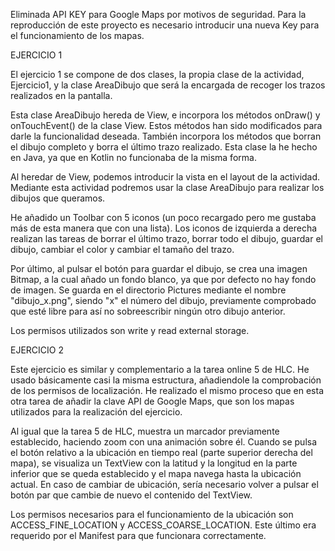 Eliminada API KEY para Google Maps por motivos de seguridad. Para la reproducción de este proyecto es necesario introducir una nueva Key para el funcionamiento de los mapas.

EJERCICIO 1

El ejercicio 1 se compone de dos clases, la propia clase de la actividad, Ejercicio1, y la clase AreaDibujo que será la encargada de recoger los trazos realizados en la pantalla.

Esta clase AreaDibujo hereda de View, e incorpora los métodos onDraw() y onTouchEvent() de la clase View. Estos métodos han sido modificados para darle la funcionalidad deseada. También incorpora los métodos que borran el dibujo completo y borra el último trazo realizado. Esta clase la he hecho en Java, ya que en Kotlin no funcionaba de la misma forma.

Al heredar de View, podemos introducir la vista en el layout de la actividad. Mediante esta actividad podremos usar la clase AreaDibujo para realizar los dibujos que queramos.

He añadido un Toolbar con 5 iconos (un poco recargado pero me gustaba más de esta manera que con una lista). Los iconos de izquierda a derecha realizan las tareas de borrar el último trazo, borrar todo el dibujo, guardar el dibujo, cambiar el color y cambiar el tamaño del trazo.

Por último, al pulsar el botón para guardar el dibujo, se crea una imagen Bitmap, a la cual añado un fondo blanco, ya que por defecto no hay fondo de imagen. Se guarda en el directorio Pictures mediante el nombre "dibujo_x.png", siendo "x" el número del dibujo, previamente comprobado que esté libre para así no sobreescribir ningún otro dibujo anterior.

Los permisos utilizados son write y read external storage.


EJERCICIO 2

Este ejercicio es similar y complementario a la tarea online 5 de HLC. He usado básicamente casi la misma estructura, añadiendole la comprobación de los permisos de localización. He realizado el mismo proceso que en esta otra tarea de añadir la clave API de Google Maps, que son los mapas utilizados para la realización del ejercicio.

Al igual que la tarea 5 de HLC, muestra un marcador previamente establecido, haciendo zoom con una animación sobre él. Cuando se pulsa el botón relativo a la ubicación en tiempo real (parte superior derecha del mapa), se visualiza un TextView con la latitud y la longitud en la parte inferior que se queda establecido y el mapa navega hasta la ubicación actual. En caso de cambiar de ubicación, sería necesario volver a pulsar el botón par que cambie de nuevo el contenido del TextView.

Los permisos necesarios para el funcionamiento de la ubicación son ACCESS_FINE_LOCATION y ACCESS_COARSE_LOCATION. Este último era requerido por el Manifest para que funcionara correctamente.